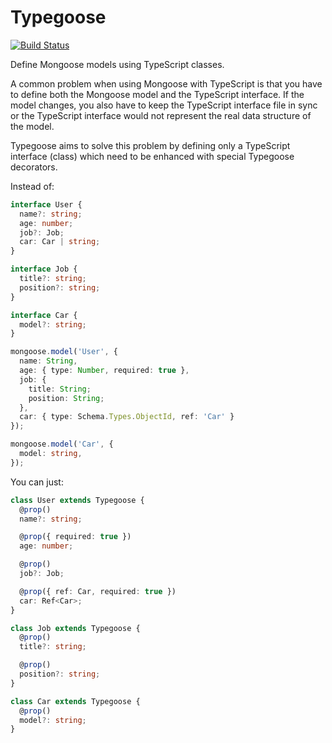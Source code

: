 # Typegoose

[![Build Status](https://travis-ci.org/szokodiakos/typegoose.svg?branch=master)](https://travis-ci.org/szokodiakos/typegoose)

Define Mongoose models using TypeScript classes.

A common problem when using Mongoose with TypeScript is that you have to define
both the Mongoose model and the TypeScript interface. If the model changes, you also have to keep the TypeScript interface file in sync
or the TypeScript interface would not represent the real data structure of the
model.

Typegoose aims to solve this problem by defining only a TypeScript interface (class)
which need to be enhanced with special Typegoose decorators.

Instead of:
```typescript
interface User {
  name?: string;
  age: number;
  job?: Job;
  car: Car | string;
}

interface Job {
  title?: string;
  position?: string;
}

interface Car {
  model?: string;
}

mongoose.model('User', {
  name: String,
  age: { type: Number, required: true },
  job: {
    title: String;
    position: String;
  },
  car: { type: Schema.Types.ObjectId, ref: 'Car' }
});

mongoose.model('Car', {
  model: string,
});
```
You can just:
```typescript
class User extends Typegoose {
  @prop()
  name?: string;

  @prop({ required: true })
  age: number;

  @prop()
  job?: Job;

  @prop({ ref: Car, required: true })
  car: Ref<Car>;
}

class Job extends Typegoose {
  @prop()
  title?: string;

  @prop()
  position?: string;
}

class Car extends Typegoose {
  @prop()
  model?: string;
}
```
